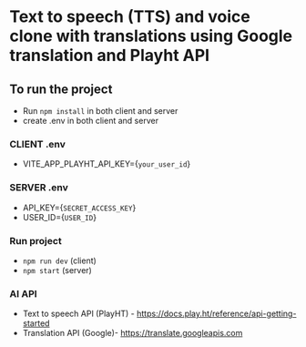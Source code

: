 # Text to speech (TTS) and voice clone with translations using Google translation and Playht API

## To run the project

- Run `npm install` in both client and server
- create .env in both client and server

### CLIENT .env
- VITE_APP_PLAYHT_API_KEY={`your_user_id`}

### SERVER .env
- API_KEY={`SECRET_ACCESS_KEY`}
- USER_ID={`USER_ID`}

### Run project
- `npm run dev` (client)
- `npm start` (server)

### AI API

- Text to speech API (PlayHT) - https://docs.play.ht/reference/api-getting-started
- Translation API (Google)- https://translate.googleapis.com
